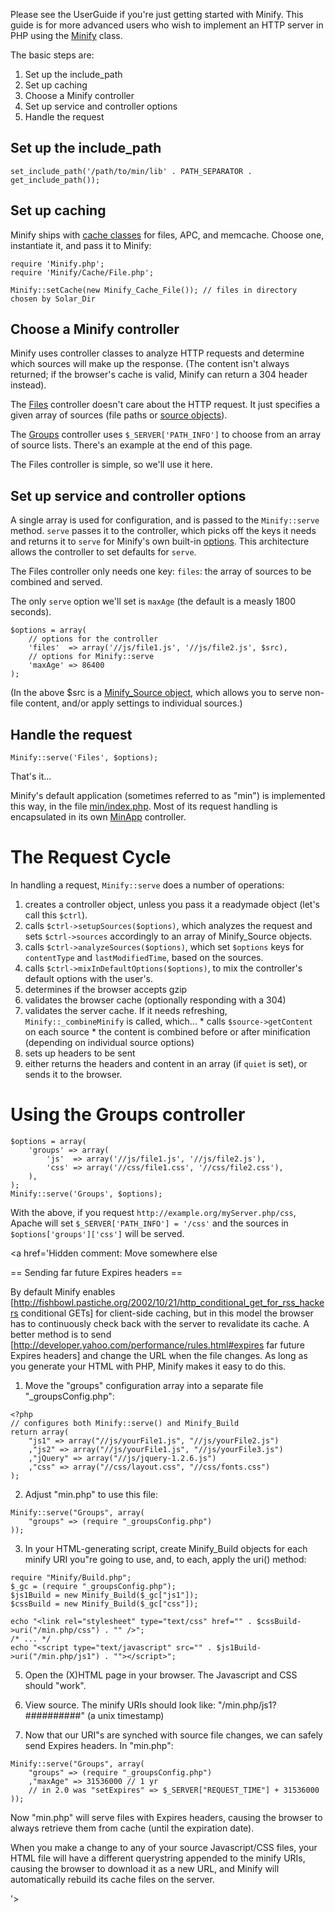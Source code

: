 Please see the UserGuide if you're just getting started with Minify. This guide is for more advanced users who wish to implement an HTTP server in PHP using the [Minify](http://code.google.com/p/minify/source/browse/tags/release_2.1.3/min/lib/Minify.php) class.

The basic steps are:

  1. Set up the include\_path
  1. Set up caching
  1. Choose a Minify controller
  1. Set up service and controller options
  1. Handle the request

## Set up the include\_path ##

```
set_include_path('/path/to/min/lib' . PATH_SEPARATOR . get_include_path());
```

## Set up caching ##

Minify ships with [cache classes](http://code.google.com/p/minify/source/browse/tags/release_2.1.3/min/lib/Minify/Cache/) for files, APC, and memcache. Choose one, instantiate it, and pass it to Minify:
```
require 'Minify.php';
require 'Minify/Cache/File.php';

Minify::setCache(new Minify_Cache_File()); // files in directory chosen by Solar_Dir
```

## Choose a Minify controller ##

Minify uses controller classes to analyze HTTP requests and determine which sources will make up the response. (The content isn't always returned; if the browser's cache is valid, Minify can return a 304 header instead).

The [Files](http://code.google.com/p/minify/source/browse/tags/release_2.1.3/min/lib/Minify/Controller/Files.php#9) controller doesn't care about the HTTP request. It just specifies a given array of sources (file paths or [source objects](CustomSource.md)).

The [Groups](http://code.google.com/p/minify/source/browse/tags/release_2.1.3/min/lib/Minify/Controller/Groups.php) controller uses ` $_SERVER['PATH_INFO'] ` to choose from an array of source lists. There's an example at the end of this page.

The Files controller is simple, so we'll use it here.

## Set up service and controller options ##

A single array is used for configuration, and is passed to the ` Minify::serve ` method. ` serve ` passes it to the controller, which picks off the keys it needs and returns it to ` serve ` for Minify's own built-in [options](http://code.google.com/p/minify/source/browse/tags/release_2.1.3/min/lib/Minify.php#88). This architecture allows the controller to set defaults for ` serve `.

The Files controller only needs one key: ` files `: the array of sources to be combined and served.

The only ` serve ` option we'll set is ` maxAge ` (the default is a measly 1800 seconds).

```
$options = array(
    // options for the controller
    'files'  => array('//js/file1.js', '//js/file2.js', $src),
    // options for Minify::serve
    'maxAge' => 86400
);
```
(In the above $src is a [Minify\_Source object](CustomSource.md), which allows you to serve non-file content, and/or apply settings to individual sources.)

## Handle the request ##

```
Minify::serve('Files', $options);
```

That's it...

Minify's default application (sometimes referred to as "min") is implemented this way, in the file [min/index.php](http://code.google.com/p/minify/source/browse/tags/release_2.1.3/min/index.php). Most of its request handling is encapsulated in its own [MinApp](http://code.google.com/p/minify/source/browse/tags/release_2.1.3/min/lib/Minify/Controller/MinApp.php#15) controller.

# The Request Cycle #

In handling a request, ` Minify::serve ` does a number of operations:

  1. creates a controller object, unless you pass it a readymade object (let's call this ` $ctrl `).
  1. calls ` $ctrl->setupSources($options) `, which analyzes the request and sets ` $ctrl->sources ` accordingly to an array of Minify\_Source objects.
  1. calls ` $ctrl->analyzeSources($options) `, which set ` $options ` keys for ` contentType ` and ` lastModifiedTime `, based on the sources.
  1. calls ` $ctrl->mixInDefaultOptions($options) `, to mix the controller's default options with the user's.
  1. determines if the browser accepts gzip
  1. validates the browser cache (optionally responding with a 304)
  1. validates the server cache. If it needs refreshing, ` Minify::_combineMinify ` is called, which...
    * calls ` $source->getContent ` on each source
    * the content is combined before or after minification (depending on individual source options)
  1. sets up headers to be sent
  1. either returns the headers and content in an array (if ` quiet ` is set), or sends it to the browser.

# Using the Groups controller #

```
$options = array(
    'groups' => array(
        'js'  => array('//js/file1.js', '//js/file2.js'),
        'css' => array('//css/file1.css', '//css/file2.css'),
    ),
);
Minify::serve('Groups', $options);
```

With the above, if you request ` http://example.org/myServer.php/css `, Apache will set ` $_SERVER['PATH_INFO'] = '/css' ` and the sources in ` $options['groups']['css'] ` will be served.

<a href='Hidden comment: Move somewhere else

== Sending far future Expires headers ==

By default Minify enables [http://fishbowl.pastiche.org/2002/10/21/http_conditional_get_for_rss_hackers conditional GETs] for client-side caching, but in this model the browser has to continuously check back with the server to revalidate its cache. A better method is to send [http://developer.yahoo.com/performance/rules.html#expires far future Expires headers] and change the URL when the file changes. As long as you generate your HTML with PHP, Minify makes it easy to do this.

1. Move the "groups" configuration array into a separate file "_groupsConfig.php":

```
<?php
// configures both Minify::serve() and Minify_Build
return array(
    "js1" => array("//js/yourFile1.js", "//js/yourFile2.js")
    ,"js2" => array("//js/yourFile1.js", "//js/yourFile3.js")
    ,"jQuery" => array("//js/jquery-1.2.6.js")
    ,"css" => array("//css/layout.css", "//css/fonts.css")
);
```

2. Adjust "min.php" to use this file:

```
Minify::serve("Groups", array(
    "groups" => (require "_groupsConfig.php")
));
```

3. In your HTML-generating script, create Minify_Build objects for each minify URI you"re going to use, and, to each, apply the uri() method:

```
require "Minify/Build.php";
$_gc = (require "_groupsConfig.php");
$js1Build = new Minify_Build($_gc["js1"]);
$cssBuild = new Minify_Build($_gc["css"]);

echo "<link rel="stylesheet" type="text/css" href="" . $cssBuild->uri("/min.php/css") . "" />";
/* ... */
echo "<script type="text/javascript" src="" . $js1Build->uri("/min.php/js1") . ""></script>";
```

5. Open the (X)HTML page in your browser. The Javascript and CSS should "work".

6. View source. The minify URIs should look like: "/min.php/js1?##########" (a unix timestamp)

7. Now that our URI"s are synched with source file changes, we can safely send Expires headers. In "min.php":

```
Minify::serve("Groups", array(
    "groups" => (require "_groupsConfig.php")
    ,"maxAge" => 31536000 // 1 yr
    // in 2.0 was "setExpires" => $_SERVER["REQUEST_TIME"] + 31536000
));
```

Now "min.php" will serve files with Expires headers, causing the browser to always retrieve them from cache (until the expiration date).

When you make a change to any of your source Javascript/CSS files, your HTML file will have a different querystring appended to the minify URIs, causing the browser to download it as a new URL, and Minify will automatically rebuild its cache files on the server.

'></a>